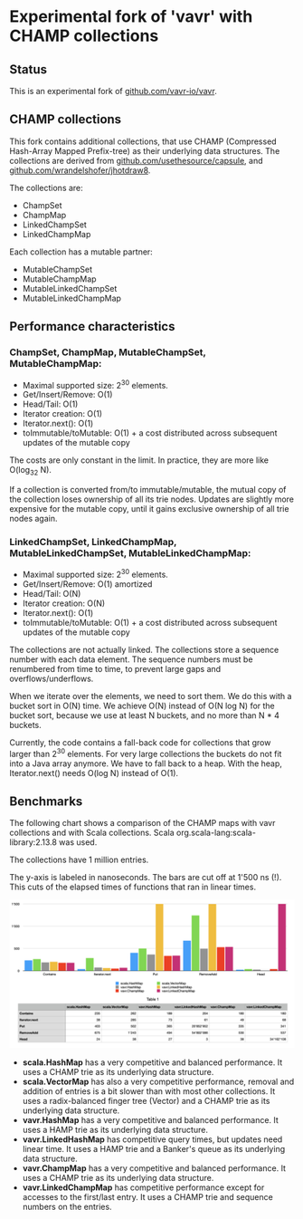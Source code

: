 # Experimental fork of 'vavr' with CHAMP collections

## Status

This is an experimental fork of [github.com/vavr-io/vavr](https://github.com/vavr-io/vavr).

## CHAMP collections

This fork contains additional collections, that use
CHAMP (Compressed Hash-Array Mapped Prefix-tree) as their underlying data structures.
The collections are derived from [github.com/usethesource/capsule](https://github.com/usethesource/capsule),
and [github.com/wrandelshofer/jhotdraw8](https://github.com/wrandelshofer/jhotdraw8).

The collections are:

* ChampSet
* ChampMap
* LinkedChampSet
* LinkedChampMap

Each collection has a mutable partner:

* MutableChampSet
* MutableChampMap
* MutableLinkedChampSet
* MutableLinkedChampMap

## Performance characteristics

### ChampSet, ChampMap, MutableChampSet, MutableChampMap:

* Maximal supported size: 2<sup>30</sup> elements.
* Get/Insert/Remove: O(1)
* Head/Tail: O(1)
* Iterator creation: O(1)
* Iterator.next(): O(1)
* toImmutable/toMutable: O(1) + a cost distributed across subsequent updates of the mutable copy

The costs are only constant in the limit. In practice, they are more like
O(log<sub>32</sub> N).

If a collection is converted from/to immutable/mutable, the mutual copy
of the collection loses ownership of all its trie nodes. Updates are slightly
more expensive for the mutable copy, until it gains exclusive ownership of all trie
nodes again.

### LinkedChampSet, LinkedChampMap, MutableLinkedChampSet, MutableLinkedChampMap:

* Maximal supported size: 2<sup>30</sup> elements.
* Get/Insert/Remove: O(1) amortized
* Head/Tail: O(N)
* Iterator creation: O(N)
* Iterator.next(): O(1)
* toImmutable/toMutable: O(1) + a cost distributed across subsequent updates of the mutable copy

The collections are not actually linked. The collections store a sequence number with
each data element. The sequence numbers must be renumbered from time to time, to prevent
large gaps and overflows/underflows.

When we iterate over the elements, we need to sort them.
We do this with a bucket sort in O(N) time. We achieve O(N) instead of O(N log N)
for the bucket sort, because we use at least N buckets, and no more than
N * 4 buckets.

Currently, the code contains a fall-back code for collections that grow larger than
2<sup>30</sup> elements. For very large collections the buckets do not fit into
a Java array anymore. We have to fall back to a heap.
With the heap, Iterator.next() needs O(log N) instead of O(1).

## Benchmarks

The following chart shows a comparison of the CHAMP maps with vavr collections
and with Scala collections. Scala org.scala-lang:scala-library:2.13.8 was used.

The collections have 1 million entries.

The y-axis is labeled in nanoseconds. The bars are cut off at 1'500 ns (!).
This cuts of the elapsed times of functions that ran in linear times.

![](BenchmarkChart.png)

* **scala.HashMap** has a very competitive and balanced performance.
  It uses a CHAMP trie as its underlying data structure.
* **scala.VectorMap** has also a very competitive performance, removal and addition
  of entries is a bit slower than with most other collections.
  It uses a radix-balanced finger tree (Vector) and a CHAMP trie as its
  underlying data structure.
* **vavr.HashMap** has a very competitive and balanced performance.
  It uses a HAMP trie as its underlying data structure.
* **vavr.LinkedHashMap** has competitive query times, but updates need linear time.
  It uses a HAMP trie and a Banker's queue as its underlying data structure.
* **vavr.ChampMap** has a very competitive and balanced performance.
  It uses a CHAMP trie as its underlying data structure.
* **vavr.LinkedChampMap** has competitive performance except for accesses to the
  first/last entry. It uses a CHAMP trie and sequence numbers on the entries. 


